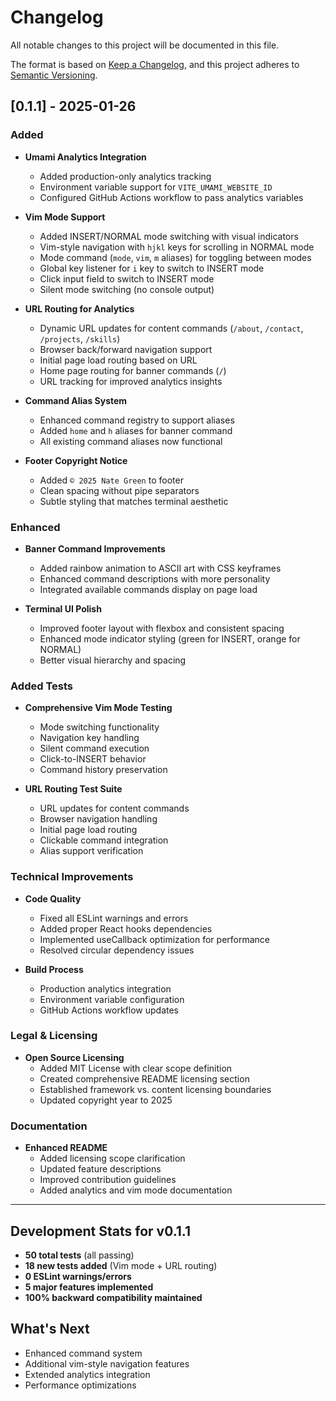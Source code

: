 # Changelog

All notable changes to this project will be documented in this file.

The format is based on [Keep a Changelog](https://keepachangelog.com/en/1.0.0/),
and this project adheres to [Semantic Versioning](https://semver.org/spec/v2.0.0.html).

## [0.1.1] - 2025-01-26

### Added
- **Umami Analytics Integration**
  - Added production-only analytics tracking
  - Environment variable support for `VITE_UMAMI_WEBSITE_ID`
  - Configured GitHub Actions workflow to pass analytics variables
  
- **Vim Mode Support**
  - Added INSERT/NORMAL mode switching with visual indicators
  - Vim-style navigation with `hjkl` keys for scrolling in NORMAL mode
  - Mode command (`mode`, `vim`, `m` aliases) for toggling between modes
  - Global key listener for `i` key to switch to INSERT mode
  - Click input field to switch to INSERT mode
  - Silent mode switching (no console output)
  
- **URL Routing for Analytics**
  - Dynamic URL updates for content commands (`/about`, `/contact`, `/projects`, `/skills`)
  - Browser back/forward navigation support
  - Initial page load routing based on URL
  - Home page routing for banner commands (`/`)
  - URL tracking for improved analytics insights
  
- **Command Alias System**
  - Enhanced command registry to support aliases
  - Added `home` and `h` aliases for banner command
  - All existing command aliases now functional
  
- **Footer Copyright Notice**
  - Added `© 2025 Nate Green` to footer
  - Clean spacing without pipe separators
  - Subtle styling that matches terminal aesthetic

### Enhanced
- **Banner Command Improvements**
  - Added rainbow animation to ASCII art with CSS keyframes
  - Enhanced command descriptions with more personality
  - Integrated available commands display on page load
  
- **Terminal UI Polish**
  - Improved footer layout with flexbox and consistent spacing
  - Enhanced mode indicator styling (green for INSERT, orange for NORMAL)
  - Better visual hierarchy and spacing

### Added Tests
- **Comprehensive Vim Mode Testing**
  - Mode switching functionality
  - Navigation key handling
  - Silent command execution
  - Click-to-INSERT behavior
  - Command history preservation
  
- **URL Routing Test Suite**
  - URL updates for content commands
  - Browser navigation handling
  - Initial page load routing
  - Clickable command integration
  - Alias support verification

### Technical Improvements
- **Code Quality**
  - Fixed all ESLint warnings and errors
  - Added proper React hooks dependencies
  - Implemented useCallback optimization for performance
  - Resolved circular dependency issues
  
- **Build Process**
  - Production analytics integration
  - Environment variable configuration
  - GitHub Actions workflow updates

### Legal & Licensing
- **Open Source Licensing**
  - Added MIT License with clear scope definition
  - Created comprehensive README licensing section
  - Established framework vs. content licensing boundaries
  - Updated copyright year to 2025

### Documentation
- **Enhanced README**
  - Added licensing scope clarification
  - Updated feature descriptions
  - Improved contribution guidelines
  - Added analytics and vim mode documentation

---

## Development Stats for v0.1.1
- **50 total tests** (all passing)
- **18 new tests added** (Vim mode + URL routing)
- **0 ESLint warnings/errors**
- **5 major features implemented**
- **100% backward compatibility maintained**

## What's Next
- Enhanced command system
- Additional vim-style navigation features
- Extended analytics integration
- Performance optimizations